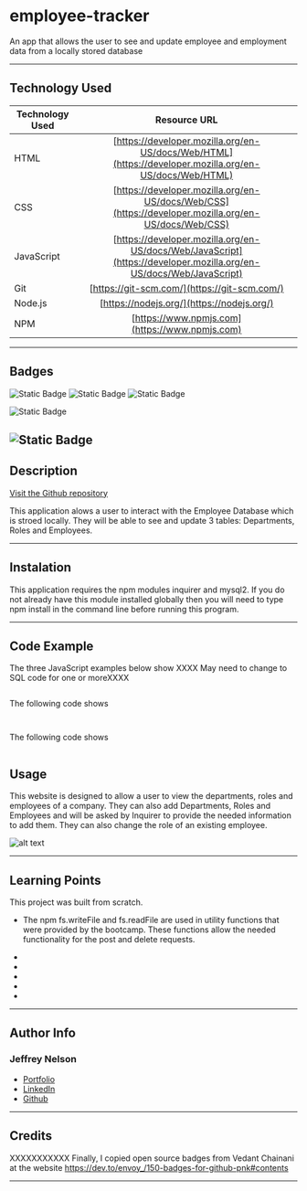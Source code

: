 # employee-tracker
An app that allows the user to see and update employee and employment data from a locally stored database

---

## Technology Used 

| Technology Used         | Resource URL           | 
| ------------- |:-------------:| 
| HTML    | [https://developer.mozilla.org/en-US/docs/Web/HTML](https://developer.mozilla.org/en-US/docs/Web/HTML) | 
| CSS     | [https://developer.mozilla.org/en-US/docs/Web/CSS](https://developer.mozilla.org/en-US/docs/Web/CSS)      |
| JavaScript     | [https://developer.mozilla.org/en-US/docs/Web/JavaScript](https://developer.mozilla.org/en-US/docs/Web/JavaScript)      |   
| Git | [https://git-scm.com/](https://git-scm.com/)     |    
| Node.js | [https://nodejs.org/](https://nodejs.org/)     |
| NPM | [https://www.npmjs.com](https://www.npmjs.com)   |

---

## Badges
![Static Badge](https://img.shields.io/badge/HTML5-E34F26?style=for-the-badge&logo=html5&logoColor=white)
![Static Badge](https://img.shields.io/badge/CSS3-1572B6?style=for-the-badge&logo=css3&logoColor=white)
![Static Badge](https://img.shields.io/badge/JavaScript-323330?style=for-the-badge&logo=javascript&logoColor=F7DF1E)
<!-- ![Static Badge](https://img.shields.io/badge/Node.js-43853D?style=for-the-badge&logo=node.js&logoColor=white) -->
![Static Badge](https://img.shields.io/badge/License-MIT_License-blue)
<!-- ![Static Badge](https://img.shields.io/badge/Express.js-404D59?style=for-the-badge) -->

![Static Badge](https://img.shields.io/badge/MySQL-00000F?style=for-the-badge&logo=mysql&logoColor=white)
---

## Description

[Visit the Github repository](https://github.com/Jeffreydne/employee-tracker)

This application alows a user to interact with the Employee Database which is stroed locally. They will be able to see and update 3 tables: Departments, Roles and Employees. 

---

## Instalation

This application requires the npm modules inquirer and mysql2. If you do not already have this module installed globally then you will need to type npm install in the command line before running this program. 


---

## Code Example

The three JavaScript examples below show XXXX May need to change to SQL code for one or moreXXXX
```JS

```
The following code shows

```JS


```
 The following code shows

```JS

```
## Usage

This website is designed to allow a user to view the departments, roles and employees of a company. They can also add Departments, Roles and Employees and will be asked by Inquirer to provide the needed information to add them. They can also change the role of an existing employee. 

![ alt text](./assets/employee-tracker-screenshot.png)

---

## Learning Points

This project was built from scratch. 

* The npm fs.writeFile and fs.readFile are used in utility functions that were provided by the bootcamp. These functions allow the needed functionality for the post and delete requests. 

*  

*   

* 

*  

*   

---

## Author Info

### Jeffrey Nelson


* [Portfolio](https://jeffreydne.github.io/Jeff-Nelson-Portfolio/)
* [LinkedIn](https://www.linkedin.com/in/jeffrey-nelson13/)
* [Github](https://github.com/Jeffreydne)

---
## Credits

 XXXXXXXXXXX
  Finally, I copied open source badges from Vedant Chainani at the website https://dev.to/envoy_/150-badges-for-github-pnk#contents 
 
---
